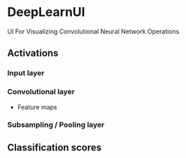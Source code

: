 # DeepLearnUI

UI For Visualizing Convolutional Neural Network Operations

## Activations

### Input layer
### Convolutional layer
- Feature maps
### Subsampling / Pooling layer

## Classification scores
